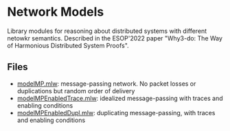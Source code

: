 
# Network Models

Library modules for reasoning about distributed systems with different
netowkr semantics. Described in the ESOP'2022 paper "Why3-do: The Way
of Harmonious Distributed System Proofs".


## Files 

  * [modelMP.mlw](modelMP.mlw): message-passing network. No packet losses
    or duplications but random order of delivery 
  * [modelMPEnabledTrace.mlw](modelMPEnabledTrace.mlw): idealized
    message-passing with traces and enabling conditions 
  * [modelMPEnabledDupl.mlw](modelMPEnabledTraceDupl.mlw): duplicating
    message-passing, with traces and enabling conditions 
